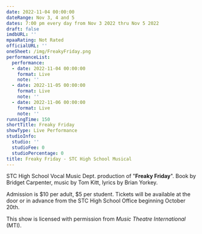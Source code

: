 ```yaml
---
date: 2022-11-04 00:00:00
dateRange: Nov 3, 4 and 5
dates: 7:00 pm every day from Nov 3 2022 thru Nov 5 2022
draft: false
imdbURL: ''
mpaaRating: Not Rated
officialURL: ''
oneSheet: /img/FreakyFriday.png
performanceList:
  performance:
  - date: 2022-11-04 00:00:00
    format: Live
    note: ''
  - date: 2022-11-05 00:00:00
    format: Live
    note: ''
  - date: 2022-11-06 00:00:00
    format: Live
    note: ''
runningTime: 150
shortTitle: Freaky Friday
showType: Live Performance
studioInfo:
  studio: ''
  studioFee: 0
  studioPercentage: 0
title: Freaky Friday - STC High School Musical
---
```


STC High School Vocal Music Dept. production of "**Freaky Friday**".  Book by Bridget Carpenter, music by Tom Kitt, lyrics by Brian Yorkey.  

Admission is $10 per adult, $5 per student.  Tickets will be available at the door or in advance from the STC High School Office beginning October 20th.

This show is licensed with permission from _Music Theatre International_ (MTI).